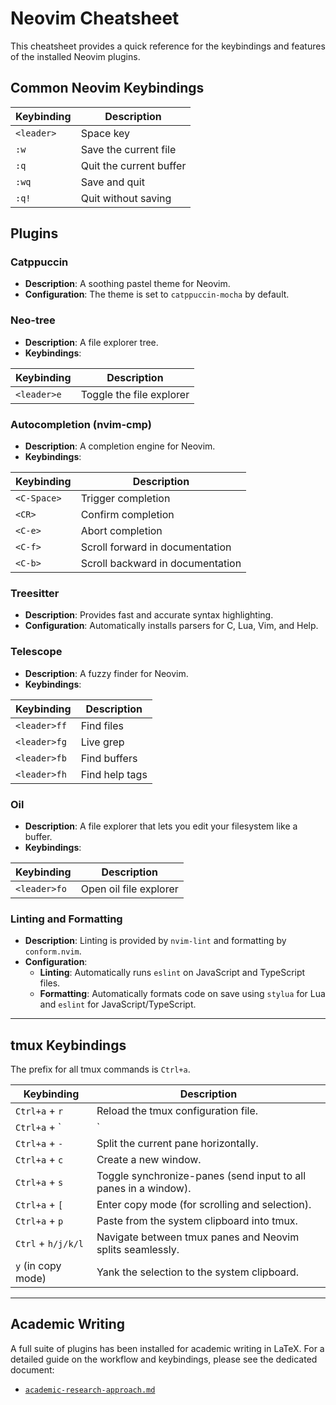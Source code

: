 # Neovim Cheatsheet

This cheatsheet provides a quick reference for the keybindings and features of the installed Neovim plugins.

## Common Neovim Keybindings

| Keybinding | Description |
|---|---|
| `<leader>` | Space key |
| `:w` | Save the current file |
| `:q` | Quit the current buffer |
| `:wq` | Save and quit |
| `:q!` | Quit without saving |

## Plugins

### Catppuccin

*   **Description**: A soothing pastel theme for Neovim.
*   **Configuration**: The theme is set to `catppuccin-mocha` by default.

### Neo-tree

*   **Description**: A file explorer tree.
*   **Keybindings**:

| Keybinding | Description |
|---|---|
| `<leader>e` | Toggle the file explorer |

### Autocompletion (nvim-cmp)

*   **Description**: A completion engine for Neovim.
*   **Keybindings**:

| Keybinding | Description |
|---|---|
| `<C-Space>` | Trigger completion |
| `<CR>` | Confirm completion |
| `<C-e>` | Abort completion |
| `<C-f>` | Scroll forward in documentation |
| `<C-b>` | Scroll backward in documentation |

### Treesitter

*   **Description**: Provides fast and accurate syntax highlighting.
*   **Configuration**: Automatically installs parsers for C, Lua, Vim, and Help.

### Telescope

*   **Description**: A fuzzy finder for Neovim.
*   **Keybindings**:

| Keybinding | Description |
|---|---|
| `<leader>ff` | Find files |
| `<leader>fg` | Live grep |
| `<leader>fb` | Find buffers |
| `<leader>fh` | Find help tags |

### Oil

*   **Description**: A file explorer that lets you edit your filesystem like a buffer.
*   **Keybindings**:

| Keybinding | Description |
|---|---|
| `<leader>fo` | Open oil file explorer |

### Linting and Formatting

*   **Description**: Linting is provided by `nvim-lint` and formatting by `conform.nvim`.
*   **Configuration**:
    *   **Linting**: Automatically runs `eslint` on JavaScript and TypeScript files.
    *   **Formatting**: Automatically formats code on save using `stylua` for Lua and `eslint` for JavaScript/TypeScript.

---

## tmux Keybindings

The prefix for all tmux commands is `Ctrl+a`.

| Keybinding | Description |
|---|---|
| `Ctrl+a` + `r` | Reload the tmux configuration file. |
| `Ctrl+a` + `|` | Split the current pane vertically. |
| `Ctrl+a` + `-` | Split the current pane horizontally. |
| `Ctrl+a` + `c` | Create a new window. |
| `Ctrl+a` + `s` | Toggle synchronize-panes (send input to all panes in a window). |
| `Ctrl+a` + `[` | Enter copy mode (for scrolling and selection). |
| `Ctrl+a` + `p` | Paste from the system clipboard into tmux. |
| `Ctrl` + `h/j/k/l` | Navigate between tmux panes and Neovim splits seamlessly. |
| `y` (in copy mode) | Yank the selection to the system clipboard. |

---

## Academic Writing

A full suite of plugins has been installed for academic writing in LaTeX. For a detailed guide on the workflow and keybindings, please see the dedicated document:

*   [`academic-research-approach.md`](academic-research-approach.md)
